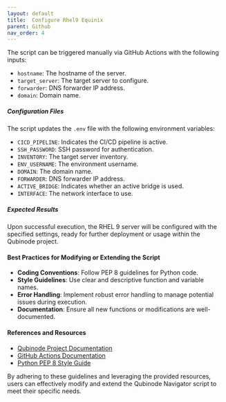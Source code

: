 ```yaml
---
layout: default
title:  Configure Rhel9 Equinix
parent: Github
nav_order: 4
---
```


The script can be triggered manually via GitHub Actions with the following inputs:

- `hostname`: The hostname of the server.
- `target_server`: The target server to configure.
- `forwarder`: DNS forwarder IP address.
- `domain`: Domain name.

##### Configuration Files

The script updates the `.env` file with the following environment variables:

- `CICD_PIPELINE`: Indicates the CI/CD pipeline is active.
- `SSH_PASSWORD`: SSH password for authentication.
- `INVENTORY`: The target server inventory.
- `ENV_USERNAME`: The environment username.
- `DOMAIN`: The domain name.
- `FORWARDER`: DNS forwarder IP address.
- `ACTIVE_BRIDGE`: Indicates whether an active bridge is used.
- `INTERFACE`: The network interface to use.

##### Expected Results

Upon successful execution, the RHEL 9 server will be configured with the specified settings, ready for further deployment or usage within the Qubinode project.

#### Best Practices for Modifying or Extending the Script

- **Coding Conventions**: Follow PEP 8 guidelines for Python code.
- **Style Guidelines**: Use clear and descriptive function and variable names.
- **Error Handling**: Implement robust error handling to manage potential issues during execution.
- **Documentation**: Ensure all new functions or modifications are well-documented.

#### References and Resources

- [Qubinode Project Documentation](https://qubinode.io/docs)
- [GitHub Actions Documentation](https://docs.github.com/actions)
- [Python PEP 8 Style Guide](https://www.python.org/dev/peps/pep-0008/)

By adhering to these guidelines and leveraging the provided resources, users can effectively modify and extend the Qubinode Navigator script to meet their specific needs.